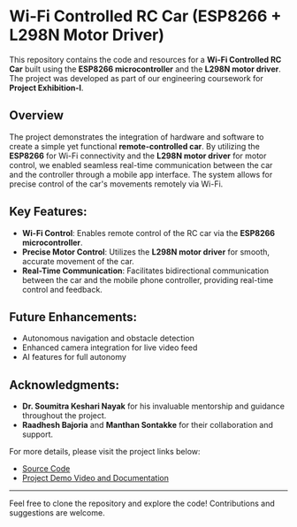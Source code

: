 # Wi-Fi Controlled RC Car (ESP8266 + L298N Motor Driver)

This repository contains the code and resources for a **Wi-Fi Controlled RC Car** built using the **ESP8266 microcontroller** and the **L298N motor driver**. The project was developed as part of our engineering coursework for **Project Exhibition-I**.

## Overview
The project demonstrates the integration of hardware and software to create a simple yet functional **remote-controlled car**. By utilizing the **ESP8266** for Wi-Fi connectivity and the **L298N motor driver** for motor control, we enabled seamless real-time communication between the car and the controller through a mobile app interface. The system allows for precise control of the car's movements remotely via Wi-Fi.

## Key Features:
- **Wi-Fi Control**: Enables remote control of the RC car via the **ESP8266 microcontroller**.
- **Precise Motor Control**: Utilizes the **L298N motor driver** for smooth, accurate movement of the car.
- **Real-Time Communication**: Facilitates bidirectional communication between the car and the mobile phone controller, providing real-time control and feedback.

## Future Enhancements:
- Autonomous navigation and obstacle detection
- Enhanced camera integration for live video feed
- AI features for full autonomy

## Acknowledgments:
- **Dr. Soumitra Keshari Nayak** for his invaluable mentorship and guidance throughout the project.
- **Raadhesh Bajoria** and **Manthan Sontakke** for their collaboration and support.

For more details, please visit the project links below:
- [Source Code](https://github.com/kinshukpandala/Wi-Fi-Controlled-RC_Car/blob/main/WiFi_Controlled_ESP8266_Based_RC_Car/WiFi_Controlled_ESP8266_Based_RC_Car.ino)
- [Project Demo Video and Documentation](https://lnkd.in/dnXK2QJr)

---

Feel free to clone the repository and explore the code! Contributions and suggestions are welcome.

